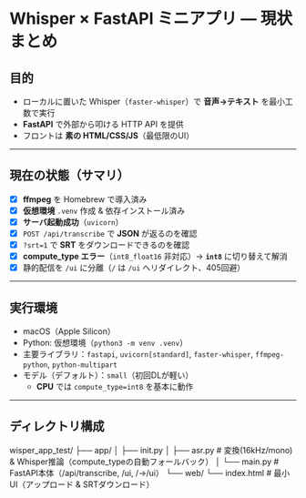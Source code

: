 # Whisper × FastAPI ミニアプリ — 現状まとめ

## 目的
- ローカルに置いた Whisper（`faster-whisper`）で **音声→テキスト** を最小工数で実行  
- **FastAPI** で外部から叩ける HTTP API を提供  
- フロントは **素の HTML/CSS/JS**（最低限のUI）

---

## 現在の状態（サマリ）
- [x] **ffmpeg** を Homebrew で導入済み  
- [x] **仮想環境** `.venv` 作成 & 依存インストール済み  
- [x] **サーバ起動成功**（`uvicorn`）  
- [x] `POST /api/transcribe` で **JSON** が返るのを確認  
- [x] `?srt=1` で **SRT** をダウンロードできるのを確認  
- [x] **compute_type エラー**（`int8_float16` 非対応）→ **`int8`** に切り替えて解消  
- [x] 静的配信を `/ui` に分離（`/` は `/ui` へリダイレクト、405回避）

---

## 実行環境
- macOS（Apple Silicon）
- Python: 仮想環境（`python3 -m venv .venv`）
- 主要ライブラリ：`fastapi`, `uvicorn[standard]`, `faster-whisper`, `ffmpeg-python`, `python-multipart`
- モデル（デフォルト）：`small`（初回DLが軽い）  
  - **CPU** では `compute_type=int8` を基本に動作

---

## ディレクトリ構成
wisper_app_test/
├── app/
│ ├── init.py
│ ├── asr.py # 変換(16kHz/mono) & Whisper推論（compute_typeの自動フォールバック）
│ └── main.py # FastAPI本体（/api/transcribe, /ui, /→/ui）
└── web/
└── index.html # 最小UI（アップロード & SRTダウンロード）